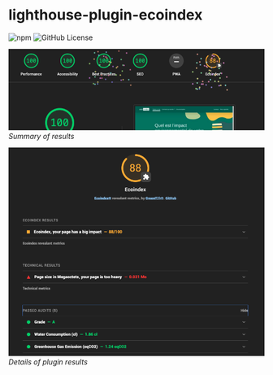 # lighthouse-plugin-ecoindex

![npm](https://img.shields.io/npm/v/lighthouse-plugin-ecoindex) ![GitHub License](https://img.shields.io/github/license/NovaGaia/lighthouse-plugin-ecoindex)

![Summary of results](./ecoindex-intro.png)
_Summary of results_

![Details of plugin results](./ecoindex-results.png)
_Details of plugin results_

